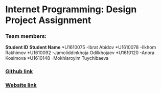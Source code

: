# Internet Programming: Design Project Assignment

### Team members:
 **Student ID**    **Student Name**
 *U1610075 	-Ibrat Abidov
 *U1610078 	-Ilkhom Rakhimov
 *U1610092 	-Jamoliddinkhoja Odilkhojaev
 *U1610120 	-Anora Kosimova
 *U1610148 	-Mokhlaroyim Tuychibaeva
    
### [Github link](https://github.com/iuthub/design-project-music-mp3)
### [Website link](http://89.236.217.5:6607/ip.loc1/ip.loc/)
